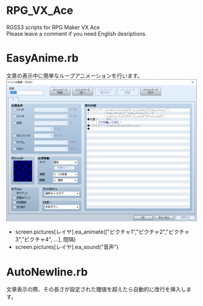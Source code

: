 # RPG_VX_Ace
RGSS3 scripts for RPG Maker VX Ace  
Please leave a comment if you need English desriptions.

# EasyAnime.rb
文章の表示中に簡単なループアニメーションを行います。  
![説明](https://github.com/YankeeDeltaBravo225/RPG_VX_Ace/blob/master/screenshot/EasyAnime_sample.png "SS")  
* screen.pictures[レイヤ].ea_animate(["ピクチャ1","ピクチャ2","ピクチャ3","ピクチャ4", ...], 間隔)
* screen.pictures[レイヤ].ea_sound("音声")

# AutoNewline.rb
文章表示の際、その長さが設定された閾値を超えたら自動的に改行を挿入します。
